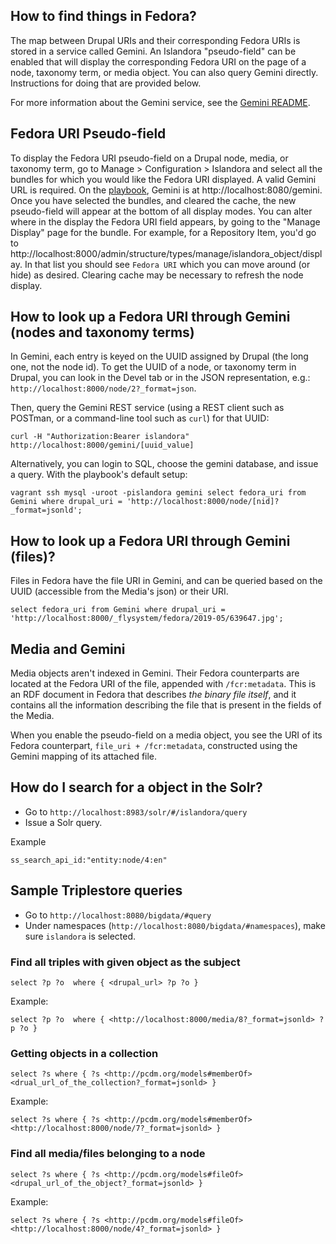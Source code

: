 ## How to find things in Fedora?

The map between Drupal URIs and their corresponding Fedora URIs is stored in a service called Gemini. An Islandora "pseudo-field" can be enabled that will display the corresponding Fedora URI on the page of a node, taxonomy term, or media object.  You can also query Gemini directly. Instructions for doing that are provided below.

For more information about the Gemini service, see the [Gemini README](https://github.com/Islandora/Crayfish/tree/main/Gemini).

## Fedora URI Pseudo-field

To display the Fedora URI  pseudo-field on a Drupal node, media, or taxonomy term, go to Manage > Configuration > Islandora and select all the bundles for which you would like the Fedora URI displayed. A valid Gemini URL is required. On the [playbook](https://github.com/Islandora-Devops/claw-playbook), Gemini is at http://localhost:8080/gemini. Once you have selected the bundles, and cleared the cache, the new pseudo-field will appear at the bottom of all display modes. You can alter where in the display the Fedora URI field appears, by going to the "Manage Display" page for the bundle. For example, for a Repository Item, you'd go to http://localhost:8000/admin/structure/types/manage/islandora_object/display. In that list you should see `Fedora URI` which you can move around (or hide) as desired. Clearing cache may be necessary to refresh the node display.


## How to look up a Fedora URI through Gemini (nodes and taxonomy terms)

In Gemini, each entry is keyed on the UUID assigned by Drupal (the long one, not the node id). To get the UUID of a node, or taxonomy term in Drupal, you can look in the Devel tab or in the JSON representation, e.g.: `http://localhost:8000/node/2?_format=json`.  

Then, query the Gemini REST service (using a REST client such as POSTman, or a command-line tool such as `curl`) for that UUID: 

```
curl -H "Authorization:Bearer islandora" http://localhost:8000/gemini/[uuid_value]
```

Alternatively, you can login to SQL, choose the gemini database, and issue a query. With the playbook's default setup:

`
vagrant ssh
mysql -uroot -pislandora gemini
select fedora_uri from Gemini where drupal_uri = 'http://localhost:8000/node/[nid]?_format=jsonld';
`

## How to look up a Fedora URI through Gemini (files)?
Files in Fedora have the file URI in Gemini, and can be queried based on the UUID (accessible from the Media's json) or their URI.

`
select fedora_uri from Gemini where drupal_uri = 'http://localhost:8000/_flysystem/fedora/2019-05/639647.jpg';
`

## Media and Gemini
Media objects aren't indexed in Gemini. Their Fedora counterparts are located at the Fedora URI of the file, appended with `/fcr:metadata`. This is an RDF document in Fedora that describes _the binary file itself_, and it contains all the information describing the file that is present in the fields of the Media. 

When you enable the pseudo-field on a media object, you see the URI of its Fedora counterpart, `file_uri + /fcr:metadata`,  constructed using the Gemini mapping of its attached file.  


## How do I search for a object in the Solr?
* Go to `http://localhost:8983/solr/#/islandora/query`
* Issue a Solr query.

Example
```
ss_search_api_id:"entity:node/4:en"
```

## Sample Triplestore queries
* Go to `http://localhost:8080/bigdata/#query`
* Under namespaces (`http://localhost:8080/bigdata/#namespaces`), make sure `islandora` is selected.  

### Find all triples with given object as the subject
```
select ?p ?o  where { <drupal_url> ?p ?o }
```

Example:

```
select ?p ?o  where { <http://localhost:8000/media/8?_format=jsonld> ?p ?o }
```

### Getting objects in a collection
```
select ?s where { ?s <http://pcdm.org/models#memberOf> <drual_url_of_the_collection?_format=jsonld> }
```

Example:

```
select ?s where { ?s <http://pcdm.org/models#memberOf> <http://localhost:8000/node/7?_format=jsonld> }
```

### Find all media/files belonging to a node

```
select ?s where { ?s <http://pcdm.org/models#fileOf> <drupal_url_of_the_object?_format=jsonld> }
```

Example:

```
select ?s where { ?s <http://pcdm.org/models#fileOf> <http://localhost:8000/node/4?_format=jsonld> }
```
